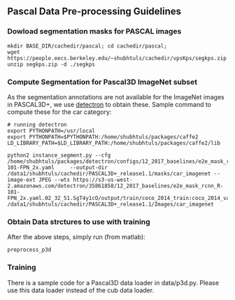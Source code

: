 ## Pascal Data Pre-processing Guidelines

### Dowload segmentation masks for PASCAL images
```
mkdir BASE_DIR/cachedir/pascal; cd cachedir/pascal;
wget https://people.eecs.berkeley.edu/~shubhtuls/cachedir/vpsKps/segkps.zip
unzip segkps.zip -d ./segkps
```

### Compute Segmentation for Pascal3D ImageNet subset
As the segmentation annotations are not available for the ImageNet images in PASCAL3D+, we use [detectron](https://github.com/facebookresearch/Detectron) to obtain these. Sample command to compute these for the car category:

```
# running detectron
export PYTHONPATH=/usr/local
export PYTHONPATH=$PYTHONPATH:/home/shubhtuls/packages/caffe2
LD_LIBRARY_PATH=$LD_LIBRARY_PATH:/home/shubhtuls/packages/caffe2/lib

python2 instance_segment.py --cfg /home/shubhtuls/packages/detectron/configs/12_2017_baselines/e2e_mask_rcnn_R-101-FPN_2x.yaml     --output-dir /data1/shubhtuls/cachedir/PASCAL3D+_release1.1/masks/car_imagenet --image-ext JPEG --wts https://s3-us-west-2.amazonaws.com/detectron/35861858/12_2017_baselines/e2e_mask_rcnn_R-101-FPN_2x.yaml.02_32_51.SgT4y1cO/output/train/coco_2014_train:coco_2014_valminusminival/generalized_rcnn/model_final.pkl /data1/shubhtuls/cachedir/PASCAL3D+_release1.1/Images/car_imagenet
```

### Obtain Data strctures to use with training
After the above steps, simply run (from matlab):
```
preprocess_p3d
```

### Training
There is a sample code for a Pascal3D data loader in data/p3d.py. Please use this data loader instead of the cub data loader.
